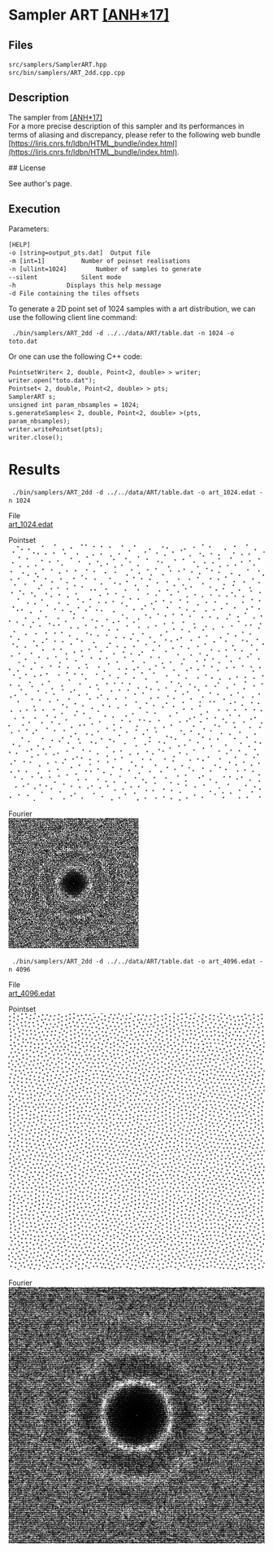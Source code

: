 # Sampler ART [[ANH*17]](http://abdallagafar.com/publications/art/)


## Files

    src/samplers/SamplerART.hpp  
    src/bin/samplers/ART_2dd.cpp.cpp

## Description


The sampler from [[ANH*17]](http://abdallagafar.com/publications/art/)  
For a more precise description of this sampler and its performances in terms of aliasing and discrepancy, please refer to the following web bundle [https://liris.cnrs.fr/ldbn/HTML_bundle/index.html](https://liris.cnrs.fr/ldbn/HTML_bundle/index.html).

## License

See author's page.


## Execution


Parameters:  

	[HELP]
	-o [string=output_pts.dat]	Output file
	-m [int=1]			Number of poinset realisations
	-n [ullint=1024]		Number of samples to generate
	--silent 			Silent mode
	-h 				Displays this help message
	-d File containing the tiles offsets

To generate a 2D point set of 1024 samples with a art distribution, we can use the following client line command:

     ./bin/samplers/ART_2dd -d ../../data/ART/table.dat -n 1024 -o toto.dat

Or one can use the following C++ code:


    PointsetWriter< 2, double, Point<2, double> > writer;
    writer.open("toto.dat");
    Pointset< 2, double, Point<2, double> > pts;
    SamplerART s;
    unsigned int param_nbsamples = 1024;
    s.generateSamples< 2, double, Point<2, double> >(pts, param_nbsamples);
    writer.writePointset(pts);
    writer.close();


Results
=======

     ./bin/samplers/ART_2dd -d ../../data/ART/table.dat -o art_1024.edat -n 1024

File  
[art_1024.edat](data/art/art_1024.edat)

Pointset  
[![](data/art/art_1024.png)](data/art/art_1024.png)

Fourier  
[![](data/art/art_1024_fourier.png)](data/art/art_1024_fourier.png)

     ./bin/samplers/ART_2dd -d ../../data/ART/table.dat -o art_4096.edat -n 4096

File  
[art_4096.edat](data/art/art_4096.edat)

Pointset  
[![](data/art/art_4096.png)](data/art/art_4096.png)

Fourier  
[![](data/art/art_4096_fourier.png)](data/art/art_4096_fourier.png)
